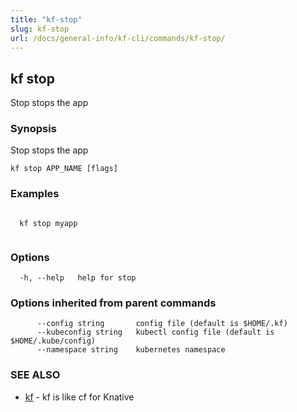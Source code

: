 ```yaml
---
title: "kf-stop"
slug: kf-stop
url: /docs/general-info/kf-cli/commands/kf-stop/
---
```

## kf stop

Stop stops the app

### Synopsis

Stop stops the app

```
kf stop APP_NAME [flags]
```

### Examples

```

  kf stop myapp
  
```

### Options

```
  -h, --help   help for stop
```

### Options inherited from parent commands

```
      --config string       config file (default is $HOME/.kf)
      --kubeconfig string   kubectl config file (default is $HOME/.kube/config)
      --namespace string    kubernetes namespace
```

### SEE ALSO

* [kf](/docs/general-info/kf-cli/commands/kf/)	 - kf is like cf for Knative

